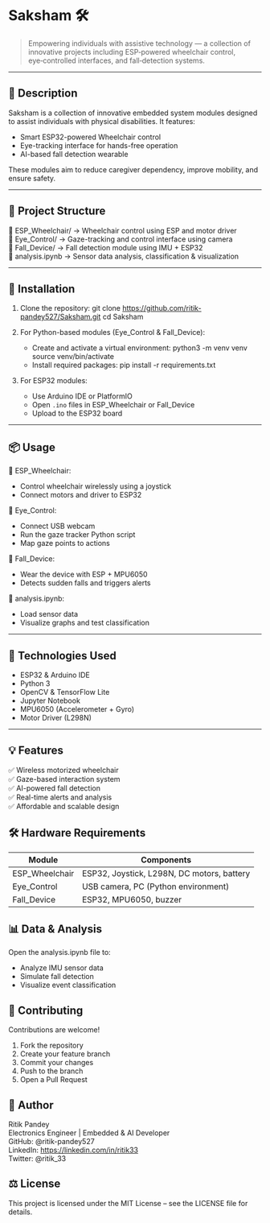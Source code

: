 # Saksham 🛠️

> Empowering individuals with assistive technology — a collection of innovative projects including ESP‑powered wheelchair control, eye‑controlled interfaces, and fall‑detection systems.

---

## 📖 Description

Saksham is a collection of innovative embedded system modules designed to assist individuals with physical disabilities. It features:
- Smart ESP32-powered Wheelchair control
- Eye-tracking interface for hands-free operation
- AI-based fall detection wearable

These modules aim to reduce caregiver dependency, improve mobility, and ensure safety.

---

## 🧱 Project Structure

📁 ESP_Wheelchair/   → Wheelchair control using ESP and motor driver  
📁 Eye_Control/      → Gaze-tracking and control interface using camera  
📁 Fall_Device/      → Fall detection module using IMU + ESP32  
📄 analysis.ipynb    → Sensor data analysis, classification & visualization

---

## 🚀 Installation

1. Clone the repository:
   git clone https://github.com/ritik-pandey527/Saksham.git
   cd Saksham

2. For Python-based modules (Eye_Control & Fall_Device):
   - Create and activate a virtual environment:
     python3 -m venv venv
     source venv/bin/activate
   - Install required packages:
     pip install -r requirements.txt

3. For ESP32 modules:
   - Use Arduino IDE or PlatformIO
   - Open `.ino` files in ESP_Wheelchair or Fall_Device
   - Upload to the ESP32 board

---

## 📦 Usage

📌 ESP_Wheelchair:
   - Control wheelchair wirelessly using a joystick
   - Connect motors and driver to ESP32

📌 Eye_Control:
   - Connect USB webcam
   - Run the gaze tracker Python script
   - Map gaze points to actions

📌 Fall_Device:
   - Wear the device with ESP + MPU6050
   - Detects sudden falls and triggers alerts

📌 analysis.ipynb:
   - Load sensor data
   - Visualize graphs and test classification

---

## 🧰 Technologies Used

- ESP32 & Arduino IDE
- Python 3
- OpenCV & TensorFlow Lite
- Jupyter Notebook
- MPU6050 (Accelerometer + Gyro)
- Motor Driver (L298N)

---

## 💡 Features

✅ Wireless motorized wheelchair  
✅ Gaze-based interaction system  
✅ AI-powered fall detection  
✅ Real-time alerts and analysis  
✅ Affordable and scalable design  

## 🛠 Hardware Requirements

| Module          | Components                                 |
| --------------- | ------------------------------------------ |
| ESP\_Wheelchair | ESP32, Joystick, L298N, DC motors, battery |
| Eye\_Control    | USB camera, PC (Python environment)        |
| Fall\_Device    | ESP32, MPU6050, buzzer                     |

## 📊 Data & Analysis

Open the analysis.ipynb file to:
- Analyze IMU sensor data
- Simulate fall detection
- Visualize event classification

## 🤝 Contributing

Contributions are welcome!

1. Fork the repository  
2. Create your feature branch  
3. Commit your changes  
4. Push to the branch  
5. Open a Pull Request

## 👤 Author

Ritik Pandey  
Electronics Engineer | Embedded & AI Developer  
GitHub: @ritik-pandey527  
LinkedIn: https://linkedin.com/in/ritik33  
Twitter: @ritik_33  

## ⚖️ License

This project is licensed under the MIT License – see the LICENSE file for details.
